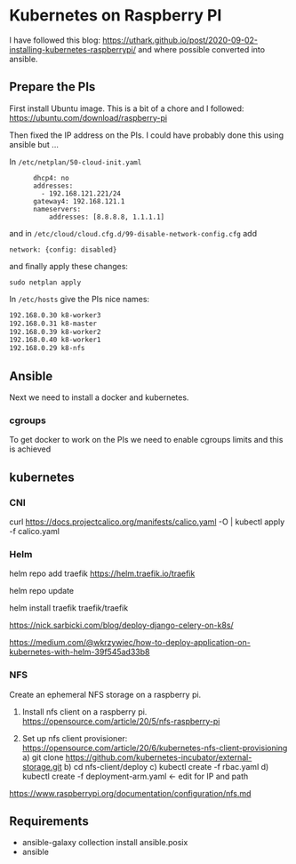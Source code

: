 # Kubernetes on Raspberry PI

I have followed this blog: https://uthark.github.io/post/2020-09-02-installing-kubernetes-raspberrypi/ and where possible converted into ansible.

## Prepare the PIs

First install Ubuntu image. This is a bit of a chore and I followed: https://ubuntu.com/download/raspberry-pi

Then fixed the IP address on the PIs. I could have probably done this using ansible but ...

In `/etc/netplan/50-cloud-init.yaml`

```
      dhcp4: no
      addresses:
        - 192.168.121.221/24
      gateway4: 192.168.121.1
      nameservers:
          addresses: [8.8.8.8, 1.1.1.1]
```
and in `/etc/cloud/cloud.cfg.d/99-disable-network-config.cfg` add
```
network: {config: disabled}
```

and finally apply these changes:
```
sudo netplan apply
```

In `/etc/hosts` give the PIs nice names:

```bash
192.168.0.30 k8-worker3
192.168.0.31 k8-master
192.168.0.39 k8-worker2
192.168.0.40 k8-worker1
192.168.0.29 k8-nfs
```

## Ansible

Next we need to install a docker and kubernetes. 

### cgroups

To get docker to work on the PIs we need to enable cgroups limits and this is achieved 
 

## kubernetes

### CNI
curl https://docs.projectcalico.org/manifests/calico.yaml -O | kubectl apply -f calico.yaml

### Helm
helm repo add traefik https://helm.traefik.io/traefik

helm repo update

helm install traefik traefik/traefik


https://nick.sarbicki.com/blog/deploy-django-celery-on-k8s/

https://medium.com/@wkrzywiec/how-to-deploy-application-on-kubernetes-with-helm-39f545ad33b8

### NFS

Create an ephemeral NFS storage on a raspberry pi.

1. Install nfs client on a raspberry pi. https://opensource.com/article/20/5/nfs-raspberry-pi

2. Set up nfs client provisioner: https://opensource.com/article/20/6/kubernetes-nfs-client-provisioning
    a) git clone https://github.com/kubernetes-incubator/external-storage.git
    b) cd nfs-client/deploy
    c) kubectl create -f rbac.yaml
    d) kubectl create -f deployment-arm.yaml <- edit for IP and path 


https://www.raspberrypi.org/documentation/configuration/nfs.md




## Requirements
* ansible-galaxy collection install ansible.posix
* ansible
